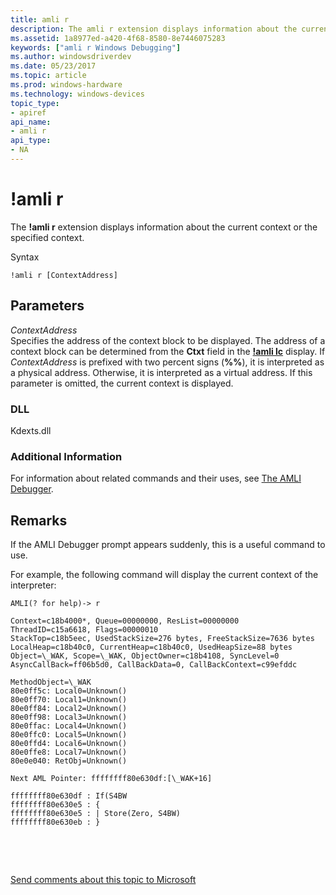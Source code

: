 ```yaml
---
title: amli r
description: The amli r extension displays information about the current context or the specified context.
ms.assetid: 1a8977ed-a420-4f68-8580-8e7446075283
keywords: ["amli r Windows Debugging"]
ms.author: windowsdriverdev
ms.date: 05/23/2017
ms.topic: article
ms.prod: windows-hardware
ms.technology: windows-devices
topic_type:
- apiref
api_name:
- amli r
api_type:
- NA
---
```


# !amli r


The **!amli r** extension displays information about the current context or the specified context.

Syntax

```
!amli r [ContextAddress]
```

## <span id="ddk__amli_r_dbg"></span><span id="DDK__AMLI_R_DBG"></span>Parameters


<span id="_______ContextAddress______"></span><span id="_______contextaddress______"></span><span id="_______CONTEXTADDRESS______"></span> *ContextAddress*   
Specifies the address of the context block to be displayed. The address of a context block can be determined from the **Ctxt** field in the [**!amli lc**](-amli-lc.md) display. If *ContextAddress* is prefixed with two percent signs (**%%**), it is interpreted as a physical address. Otherwise, it is interpreted as a virtual address. If this parameter is omitted, the current context is displayed.

### <span id="DLL"></span><span id="dll"></span>DLL

Kdexts.dll

### <span id="Additional_Information"></span><span id="additional_information"></span><span id="ADDITIONAL_INFORMATION"></span>Additional Information

For information about related commands and their uses, see [The AMLI Debugger](the-amli-debugger.md).

Remarks
-------

If the AMLI Debugger prompt appears suddenly, this is a useful command to use.

For example, the following command will display the current context of the interpreter:

```
AMLI(? for help)-> r

Context=c18b4000*, Queue=00000000, ResList=00000000
ThreadID=c15a6618, Flags=00000010
StackTop=c18b5eec, UsedStackSize=276 bytes, FreeStackSize=7636 bytes
LocalHeap=c18b40c0, CurrentHeap=c18b40c0, UsedHeapSize=88 bytes
Object=\_WAK, Scope=\_WAK, ObjectOwner=c18b4108, SyncLevel=0
AsyncCallBack=ff06b5d0, CallBackData=0, CallBackContext=c99efddc

MethodObject=\_WAK
80e0ff5c: Local0=Unknown()
80e0ff70: Local1=Unknown()
80e0ff84: Local2=Unknown()
80e0ff98: Local3=Unknown()
80e0ffac: Local4=Unknown()
80e0ffc0: Local5=Unknown()
80e0ffd4: Local6=Unknown()
80e0ffe8: Local7=Unknown()
80e0e040: RetObj=Unknown()

Next AML Pointer: ffffffff80e630df:[\_WAK+16]

ffffffff80e630df : If(S4BW
ffffffff80e630e5 : {
ffffffff80e630e5 : | Store(Zero, S4BW)
ffffffff80e630eb : }
```

 

 

[Send comments about this topic to Microsoft](mailto:wsddocfb@microsoft.com?subject=Documentation%20feedback%20[debugger\debugger]:%20!amli%20r%20%20RELEASE:%20%285/15/2017%29&body=%0A%0APRIVACY%20STATEMENT%0A%0AWe%20use%20your%20feedback%20to%20improve%20the%20documentation.%20We%20don't%20use%20your%20email%20address%20for%20any%20other%20purpose,%20and%20we'll%20remove%20your%20email%20address%20from%20our%20system%20after%20the%20issue%20that%20you're%20reporting%20is%20fixed.%20While%20we're%20working%20to%20fix%20this%20issue,%20we%20might%20send%20you%20an%20email%20message%20to%20ask%20for%20more%20info.%20Later,%20we%20might%20also%20send%20you%20an%20email%20message%20to%20let%20you%20know%20that%20we've%20addressed%20your%20feedback.%0A%0AFor%20more%20info%20about%20Microsoft's%20privacy%20policy,%20see%20http://privacy.microsoft.com/default.aspx. "Send comments about this topic to Microsoft")




